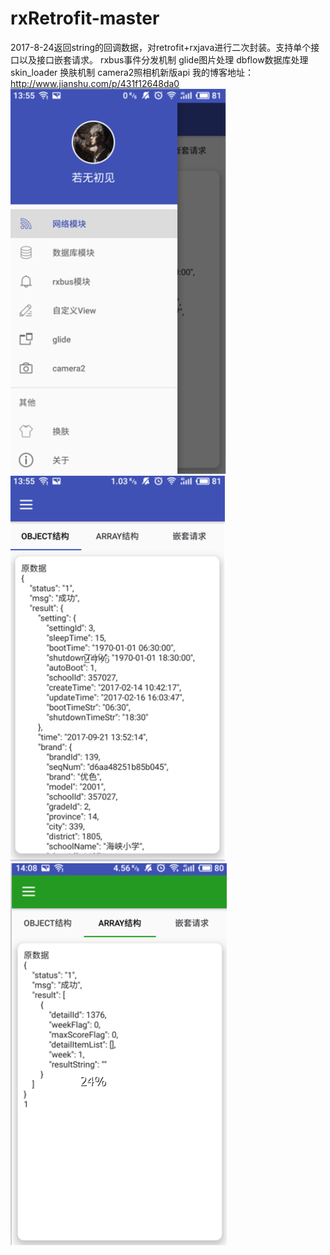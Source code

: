 # rxRetrofit-master
2017-8-24返回string的回调数据，对retrofit+rxjava进行二次封装。支持单个接口以及接口嵌套请求。
rxbus事件分发机制
glide图片处理
dbflow数据库处理
skin_loader 换肤机制
camera2照相机新版api
我的博客地址：http://www.jianshu.com/p/431f12648da0
![](https://github.com/xmrkwzw/rxRetrofit-master/blob/master/RxRetrofit-master/screenshots/1.png?raw=true)
![](https://github.com/xmrkwzw/rxRetrofit-master/blob/master/RxRetrofit-master/screenshots/3.png?raw=true)
![](https://github.com/xmrkwzw/rxRetrofit-master/blob/master/RxRetrofit-master/screenshots/4.png?raw=true)
